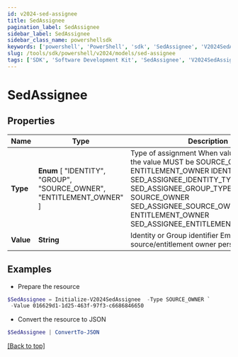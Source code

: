 ```yaml
---
id: v2024-sed-assignee
title: SedAssignee
pagination_label: SedAssignee
sidebar_label: SedAssignee
sidebar_class_name: powershellsdk
keywords: ['powershell', 'PowerShell', 'sdk', 'SedAssignee', 'V2024SedAssignee']
slug: /tools/sdk/powershell/v2024/models/sed-assignee
tags: ['SDK', 'Software Development Kit', 'SedAssignee', 'V2024SedAssignee']
---
```


# SedAssignee

## Properties

| Name | Type | Description | Notes |
| --- | --- | --- | --- |
| **Type** | **Enum** [ "IDENTITY", "GROUP", "SOURCE_OWNER", "ENTITLEMENT_OWNER" ] | Type of assignment When value is PERSONA, the value MUST be SOURCE_OWNER or ENTITLEMENT_OWNER IDENTITY SED_ASSIGNEE_IDENTITY_TYPE GROUP SED_ASSIGNEE_GROUP_TYPE SOURCE_OWNER SED_ASSIGNEE_SOURCE_OWNER_TYPE ENTITLEMENT_OWNER SED_ASSIGNEE_ENTITLEMENT_OWNER_TYPE | [required] |
| **Value** | **String** | Identity or Group identifier Empty when using source/entitlement owner personas | [optional] |

## Examples

- Prepare the resource

```powershell
$SedAssignee = Initialize-V2024SedAssignee  -Type SOURCE_OWNER `
 -Value 016629d1-1d25-463f-97f3-c6686846650
```

- Convert the resource to JSON

```powershell
$SedAssignee | ConvertTo-JSON
```

[[Back to top]](#)

